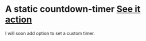 # A static countdown-timer [See it action](https://cheerful-biscuit-127c79.netlify.app/)

I will soon add option to set a custom timer.
